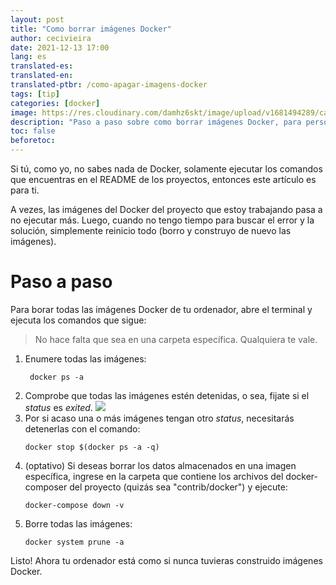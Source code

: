 ```yaml
---
layout: post
title: "Como borrar imágenes Docker"
author: cecivieira
date: 2021-12-13 17:00
lang: es
translated-es: 
translated-en: 
translated-ptbr: /como-apagar-imagens-docker
tags: [tip]
categories: [docker]
image: https://res.cloudinary.com/damhz6skt/image/upload/v1681494289/capas-site/16_batydw.jpg
description: "Paso a paso sobre como borrar imágenes Docker, para personas muy iniciales en la herramienta"
toc: false
beforetoc: 
---
```

Si tú, como yo, no sabes nada de Docker, solamente ejecutar los comandos que encuentras en el README de los proyectos, entonces este artículo es para ti.

A vezes, las imágenes del Docker del proyecto que estoy trabajando pasa a no ejecutar más. Luego, cuando no tengo tiempo para buscar el error y la solución, simplemente reinicio todo (borro y construyo de nuevo las imágenes).

# Paso a paso

Para borar todas las imágenes Docker de tu ordenador, abre el terminal y ejecuta los comandos que sigue:

> No hace falta que sea en una carpeta específica. Qualquiera te vale.

1. Enumere todas las imágenes:
   ```
    docker ps -a
    ``` 
2. Comprobe que todas las imágenes estén detenidas, o sea, fijate si el *status* es *exited*.
    <img class="rounded mx-auto d-block" src="../assets/images/2021-12-13/status-imagens-docker.png">
3. Por si acaso una o más imágenes tengan otro *status*, necesitarás detenerlas con el comando:
   ```
   docker stop $(docker ps -a -q)
   ```
4. (optativo) Si deseas borrar los datos almacenados en una imagen específica, ingrese en la carpeta que contiene los archivos del docker-composer del proyecto (quizás sea "contrib/docker") y ejecute:
   ```
   docker-compose down -v
   ```
4. Borre todas las imágenes:
   ```
   docker system prune -a
   ```

Listo! Ahora tu ordenador está como si nunca tuvieras construido imágenes Docker.